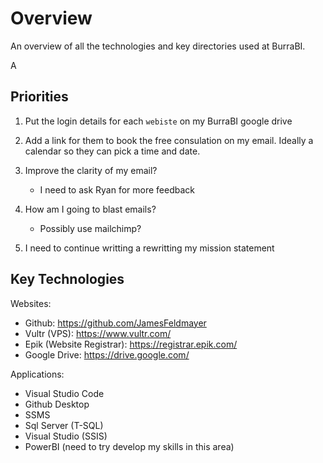 # Overview
An overview of all the technologies and key directories used at BurraBI.

A

## Priorities 

1. Put the login details for each `webiste` on my BurraBI google drive

1. Add a link for them to book the free consulation on my email. Ideally a calendar so they can pick a time and date.

2. Improve the clarity of my email?
    - I need to ask Ryan for more feedback 

3. How am I going to blast emails? 
    - Possibly use mailchimp?   

4. I need to continue writting a rewritting my mission statement 

## Key Technologies

Websites:
- Github: https://github.com/JamesFeldmayer
- Vultr (VPS): https://www.vultr.com/
- Epik (Website Registrar): https://registrar.epik.com/
- Google Drive: https://drive.google.com/

Applications:
- Visual Studio Code 
- Github Desktop 
- SSMS 
- Sql Server (T-SQL)  
- Visual Studio (SSIS)
- PowerBI (need to try develop my skills in this area)

